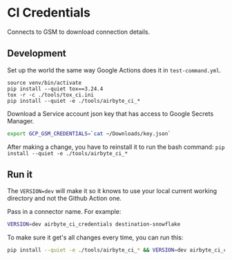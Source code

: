 # CI Credentials

Connects to GSM to download connection details.

## Development

Set up the world the same way Google Actions does it in `test-command.yml`.

```
source venv/bin/activate
pip install --quiet tox==3.24.4
tox -r -c ./tools/tox_ci.ini
pip install --quiet -e ./tools/airbyte_ci_*
```

Download a Service account json key that has access to Google Secrets Manager.

```bash
export GCP_GSM_CREDENTIALS=`cat ~/Downloads/key.json`
```

After making a change, you have to reinstall it to run the bash command: `pip install --quiet -e ./tools/airbyte_ci_*`

## Run it

The `VERSION=dev` will make it so it knows to use your local current working directory and not the Github Action one.

Pass in a connector name. For example:

```bash
VERSION=dev airbyte_ci_credentials destination-snowflake
```

To make sure it get's all changes every time, you can run this:

```bash
pip install --quiet -e ./tools/airbyte_ci_* && VERSION=dev airbyte_ci_credentials destination-snowflake
```